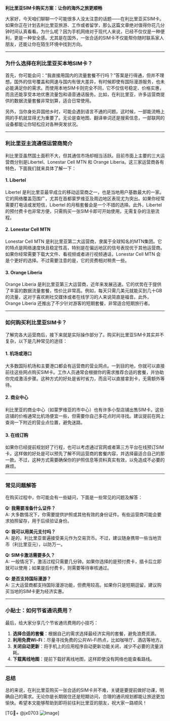 **利比里亚SIM卡购买方案：让你的海外之旅更顺畅**

大家好，今天咱们聊聊一个可能很多人没太注意的话题——在利比里亚买SIM卡。如果你正在计划去利比里亚旅游、工作或者留学，那么这篇文章绝对值得你花几分钟时间认真看看。为什么呢？因为手机网络对于现代人来说，已经不仅仅是一种便利，更是一种安全感。尤其是在国外，一张合适的SIM卡不仅能帮你随时联系家人朋友，还能让你在陌生环境中找到方向。

---

### **为什么选择在利比里亚买本地SIM卡？**

首先，你可能会问：“我直接用国内的流量套餐不行吗？”答案是行得通，但并不理想。国外的信号覆盖和网速与国内有很大差异，有时候即使有国际漫游服务，也未必能满足你的需求。而使用本地SIM卡则完全不同，它不仅信号稳定、价格实惠，而且还能享受本地优惠流量包和语音通话服务。比如，在利比里亚，许多运营商提供的数据流量套餐非常划算，适合日常使用。

另外，当你身处异国他乡时，可能会遇到语言不通的问题。这时候，一部能流畅上网的手机就显得尤为重要了。无论是查地图、翻译单词还是搜索信息，一部联网的设备都能让你轻松应对各种突发状况。

---

### **利比里亚主流通信运营商简介**

利比里亚虽然国土面积不大，但其通信市场却相当活跃。目前市面上主要的三大运营商分别是Libertel、Lonestar Cell MTN 和 Orange Liberia。这三家运营商各有特色，下面我们就来具体了解一下：

#### **1. Libertel**
Libertel 是利比里亚最早成立的移动运营商之一，也是当地用户基数最大的一家。它的网络覆盖范围广，尤其在首都蒙罗维亚及周边地区表现尤为突出。如果你经常需要打电话或发短信，Libertel 的月租套餐会是一个不错的选择。此外，Libertel 的预付费卡也非常方便，只需购买一张SIM卡即可开始使用，无需复杂的注册流程。

#### **2. Lonestar Cell MTN**
Lonestar Cell MTN 是利比里亚第二大运营商，隶属于全球知名的MTN集团。它的特点是网络速度快且稳定性高，特别是在偏远地区的信号表现优于其他运营商。如果你经常需要下载大文件、看视频或者进行视频通话，Lonestar Cell MTN 会是个更好的选择。不过需要注意的是，它的资费相对稍贵一些。

#### **3. Orange Liberia**
Orange Liberia 是利比里亚第三大运营商，近年来发展迅速。它的优势在于提供了丰富的数据流量套餐，性价比非常高。例如，每天只需几美元就能买到几十GB的流量，这对于喜欢刷社交媒体或者在线学习的人来说简直是福音。此外，Orange Liberia 还推出了不少针对游客的短期套餐，非常适合短期旅行者。

---

### **如何购买利比里亚SIM卡？**

了解完各大运营商后，接下来就是实际操作部分了。购买利比里亚SIM卡其实并不复杂，以下是几种常见的途径：

#### **1. 机场或港口**
大多数国际机场和主要港口都会有运营商的营业网点。一到目的地，你就可以直接前往这些网点购买SIM卡。工作人员通常会根据你的需求推荐合适的套餐，并协助你完成激活步骤。这种方式的好处是省时省力，而且可以直接拿到卡，无需额外等待。

#### **2. 商业中心**
利比里亚的商业中心（如蒙罗维亚的市中心）也有许多小型店铺出售SIM卡。这些店铺的价格通常比机场便宜一些，但需要你自己多花点时间寻找。建议提前在网上查询一下附近的营业点位置，避免迷路。

#### **3. 在线订购**
如果你已经提前规划好了行程，也可以考虑通过官网或者第三方平台在线预订SIM卡。这样做的好处是可以预先了解不同运营商的套餐内容，并选择最适合自己的那一款。不过，这种方式需要确保你的护照信息等资料真实有效，以免造成不必要的麻烦。

---

### **常见问题解答**

在购买过程中，你可能会有一些疑问，下面是一些常见的问题及解答：

**Q: 我需要准备什么证件？**  
A: 大多数情况下，你需要提供护照或其他有效的身份证件。有些运营商可能会要求拍照留存，用于后续验证身份。

**Q: 我可以用美元支付吗？**  
A: 是的，利比里亚普遍接受美元作为交易货币。不过，建议随身携带一些当地货币（利比里亚元），以防万一。

**Q: SIM卡激活需要多久？**  
A: 一般情况下，激活过程只需要几分钟。如果你选择的是预付费卡，插卡后立即就可以使用；如果是后付费卡，则需要等待审核通过。

**Q: 是否支持国际漫游？**  
A: 三大运营商都支持国际漫游功能，但费用较高。如果你只是短期逗留，建议购买当地的SIM卡更为经济实惠。

---

### **小贴士：如何节省通讯费用？**

最后，给大家分享几个节省通讯费用的小技巧：

1. **选择合适的套餐**：根据自己的需求选择最经济实用的套餐，避免浪费资源。
2. **利用免费Wi-Fi**：尽量寻找免费的公共Wi-Fi热点，比如咖啡厅、酒店等地方。
3. **关闭自动更新**：将手机上的应用程序自动更新功能关闭，减少不必要的流量消耗。
4. **下载离线地图**：提前下载好离线地图，这样即使没有网络也能查看路线。

---

### **总结**

总的来说，在利比里亚购买一张合适的SIM卡并不难，关键是要提前做好功课，明确自己的需求。无论你是长期居住还是短期访问，合理的通讯规划都能让旅途更加愉快。希望本文能够帮助到即将前往利比里亚的朋友，祝大家一路顺风！

[TG💪+ @jx0703 ![Image](https://github.com/user-attachments/assets/dbca1d08-cadb-493c-b0ec-ad6f7a83f270)]